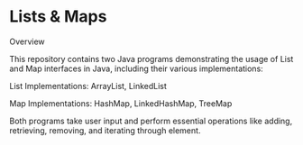 # Lists & Maps

Overview

This repository contains two Java programs demonstrating the usage of List and Map interfaces in Java, including their various implementations:

List Implementations: ArrayList, LinkedList

Map Implementations: HashMap, LinkedHashMap, TreeMap

Both programs take user input and perform essential operations like adding, retrieving, removing, and iterating through element.
